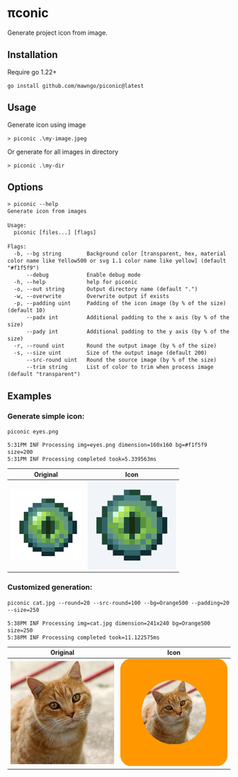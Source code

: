 # &pi;conic

Generate project icon from image.

## Installation

Require go 1.22+

```shell
go install github.com/mawngo/piconic@latest
```

## Usage

Generate icon using image

```shell
> piconic .\my-image.jpeg
```

Or generate for all images in directory

```shell
> piconic .\my-dir
```

## Options

```
> piconic --help
Generate icon from images

Usage:
  piconic [files...] [flags]

Flags:
  -b, --bg string        Background color [transparent, hex, material color name like Yellow500 or svg 1.1 color name like yellow] (default "#f1f5f9")
      --debug            Enable debug mode
  -h, --help             help for piconic
  -o, --out string       Output directory name (default ".")
  -w, --overwrite        Overwrite output if exists
  -p, --padding uint     Padding of the icon image (by % of the size) (default 10)
      --padx int         Additional padding to the x axis (by % of the size)
      --pady int         Additional padding to the y axis (by % of the size)
  -r, --round uint       Round the output image (by % of the size)
  -s, --size uint        Size of the output image (default 200)
      --src-round uint   Round the source image (by % of the size)
      --trim string      List of color to trim when process image (default "transparent")
```

## Examples

### Generate simple icon:

```
piconic eyes.png
```

```shell
5:31PM INF Processing img=eyes.png dimension=160x160 bg=#f1f5f9 size=200
5:31PM INF Processing completed took=5.339563ms
```

| Original              | Icon                                  |
|-----------------------|---------------------------------------|
| ![eyes.png](eyes.png) | ![eyes.200pc10.png](eyes.200pc10.png) |

### Customized generation:

```
piconic cat.jpg --round=20 --src-round=100 --bg=Orange500 --padding=20 --size=250
```

```shell
5:38PM INF Processing img=cat.jpg dimension=241x240 bg=Orange500 size=250
5:38PM INF Processing completed took=11.122575ms
```

| Original            | Icon                                |
|---------------------|-------------------------------------|
| ![cat.jpg](cat.jpg) | ![cat.250pc20.png](cat.250pc20.png) |
